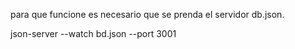 para que funcione es necesario que se prenda el servidor db.json.

json-server --watch bd.json --port 3001